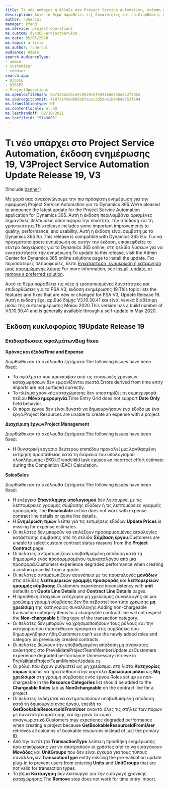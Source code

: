 ```yaml
---
title: Τι νέο υπάρχει ή άλλαξε στο Project Service Automation, έκδοση ενημέρωσης 19, V3
description: Αυτό το θέμα παραθέτει τις δυνατότητες και επιδιορθώσεις που είναι διαθέσιμες στο Project Service Automation, έκδοση ενημέρωσης 19, V3.
author: ruhercul
manager: kfend
ms.service: project-operations
ms.custom: dyn365-projectservice
ms.date: 05/05/2020
ms.topic: article
ms.author: ruhercul
audience: Admin
search.audienceType:
- admin
- customizer
- enduser
search.app:
- D365CE
- D365PS
- ProjectOperations
ms.openlocfilehash: 8a73a6acd4ce4c9559cdf4591ede735a613f4d52
ms.sourcegitcommit: 418fa1fe9d605b8faccc2d5dee1b04b4e753f194
ms.translationtype: HT
ms.contentlocale: el-GR
ms.lasthandoff: 02/10/2021
ms.locfileid: "5143606"
---
```

# <a name="project-service-automation-update-release-19-v3"></a><span data-ttu-id="0155f-103">Τι νέο υπάρχει στο Project Service Automation, έκδοση ενημέρωσης 19, V3</span><span class="sxs-lookup"><span data-stu-id="0155f-103">Project Service Automation Update Release 19, V3</span></span>

[!include [banner](../includes/psa-now-project-operations.md)]

<span data-ttu-id="0155f-104">Με χαρά σας ανακοινώνουμε την πιο πρόσφατη ενημέρωση για την εφαρμογή Project Service Automation για το Dynamics 365.</span><span class="sxs-lookup"><span data-stu-id="0155f-104">We’re pleased to announce the latest update for the Project Service Automation application for Dynamics 365.</span></span> <span data-ttu-id="0155f-105">Αυτή η έκδοση περιλαμβάνει ορισμένες σημαντικές βελτιώσεις όσον αφορά την ποιότητα, την απόδοση και τη χρηστικότητα.</span><span class="sxs-lookup"><span data-stu-id="0155f-105">This release includes some important improvements to quality, performance, and usability.</span></span> <span data-ttu-id="0155f-106">Αυτή η έκδοση είναι συμβατή με το Dynamics 365 9.x.</span><span class="sxs-lookup"><span data-stu-id="0155f-106">This release is compatible with Dynamics 365 9.x.</span></span> <span data-ttu-id="0155f-107">Για να πραγματοποιήσετε ενημέρωση σε αυτήν την έκδοση, επισκεφθείτε το κέντρο διαχείρισης για το Dynamics 365 online, στη σελίδα λύσεων για να εγκαταστήσετε την ενημέρωση.</span><span class="sxs-lookup"><span data-stu-id="0155f-107">To update to this release, visit the Admin Center for Dynamics 365 online solutions page to install the update.</span></span> <span data-ttu-id="0155f-108">Για περισσότερες πληροφορίες, δείτε [Εγκατάσταση, ενημέρωση ή κατάργηση μιας προτιμώμενης λύσης](https://docs.microsoft.com/power-platform/admin/install-remove-preferred-solution).</span><span class="sxs-lookup"><span data-stu-id="0155f-108">For more information, see [Install, update, or remove a preferred solution](https://docs.microsoft.com/power-platform/admin/install-remove-preferred-solution).</span></span>

<span data-ttu-id="0155f-109">Αυτό το θέμα παραθέτει τις νέες ή τροποποιημένες δυνατότητες και επιδιορθώσεις για το PSA V3, έκδοση ενημέρωσης 19.</span><span class="sxs-lookup"><span data-stu-id="0155f-109">This topic lists the features and fixes that are new or changed for PSA V3, Update Release 19.</span></span> <span data-ttu-id="0155f-110">Αυτή η έκδοση έχει αριθμό δομής V3.10.30.41 και είναι γενικά διαθέσιμη μέσω της αυτοενημέρωσης Μαΐου 2020.</span><span class="sxs-lookup"><span data-stu-id="0155f-110">This version has a build number of V3.10.30.41 and is generally available through a self-update in May 2020.</span></span>

## <a name="update-release-19"></a><span data-ttu-id="0155f-111">Έκδοση κυκλοφορίας 19</span><span class="sxs-lookup"><span data-stu-id="0155f-111">Update Release 19</span></span>

### <a name="bug-fixes"></a><span data-ttu-id="0155f-112">Επιδιορθώσεις σφαλμάτων</span><span class="sxs-lookup"><span data-stu-id="0155f-112">Bug fixes</span></span>

<span data-ttu-id="0155f-113">**Χρόνος και έξοδα**</span><span class="sxs-lookup"><span data-stu-id="0155f-113">**Time and Expense**</span></span>

<span data-ttu-id="0155f-114">Διορθώθηκαν τα ακόλουθα ζητήματα:</span><span class="sxs-lookup"><span data-stu-id="0155f-114">The following issues have been fixed:</span></span> 

- <span data-ttu-id="0155f-115">Τα σφάλματα που προέκυψαν από τις εισαγωγές χρονικών καταχωρήσεων δεν εμφανίζονται σωστά.</span><span class="sxs-lookup"><span data-stu-id="0155f-115">Errors derived from time entry imports are not surfaced correctly.</span></span>
- <span data-ttu-id="0155f-116">Το πλέγμα χρονικής καταχώρησης δεν υποστηρίζει τη συμπεριφορά πεδίου **Μόνο ημερομηνία**.</span><span class="sxs-lookup"><span data-stu-id="0155f-116">Time Entry Grid does not support **Date Only** field behavior.</span></span>
- <span data-ttu-id="0155f-117">Οι πόροι έργου δεν είναι δυνατό να δημιουργήσουν ένα έξοδο με ένα έργο.</span><span class="sxs-lookup"><span data-stu-id="0155f-117">Project Resources are unable to create an expense with a project.</span></span>

<span data-ttu-id="0155f-118">**Διαχείριση έργων**</span><span class="sxs-lookup"><span data-stu-id="0155f-118">**Project Management**</span></span>

<span data-ttu-id="0155f-119">Διορθώθηκαν τα ακόλουθα ζητήματα:</span><span class="sxs-lookup"><span data-stu-id="0155f-119">The following issues have been fixed:</span></span> 

-  <span data-ttu-id="0155f-120">Η θυγατρική εργασία δεύτερου επιπέδου προκαλεί μια λανθασμένη εκτίμηση προσπάθειας κατά τη διάρκεια του υπολογισμού ολοκλήρωσης (ΕΚΟ).</span><span class="sxs-lookup"><span data-stu-id="0155f-120">Grandchild task causes an incorrect effort estimate during the Completion (EAC) Calculation.</span></span>

<span data-ttu-id="0155f-121">**Sales**</span><span class="sxs-lookup"><span data-stu-id="0155f-121">**Sales**</span></span>

<span data-ttu-id="0155f-122">Διορθώθηκαν τα ακόλουθα ζητήματα:</span><span class="sxs-lookup"><span data-stu-id="0155f-122">The following issues have been fixed:</span></span> 

- <span data-ttu-id="0155f-123">Η ενέργεια **Επανάληψης υπολογισμού** δεν λειτουργεί με τις λεπτομέρειες γραμμής σύμβασης εξόδων ή τις λεπτομέρειες γραμμής προσφοράς.</span><span class="sxs-lookup"><span data-stu-id="0155f-123">The **Recalculate** action does not work with expense contract line details or quote line details.</span></span>
- <span data-ttu-id="0155f-124">Η **Ενημέρωση τιμών** λείπει για τις εκτιμήσεις εξόδων.</span><span class="sxs-lookup"><span data-stu-id="0155f-124">**Update Prices** is missing for expense estimates.</span></span>
-  <span data-ttu-id="0155f-125">Οι πελάτες δεν μπορούν να επιλέξουν προσαρμοσμένες αιτιολογίες κατάστασης σύμβασης από τη σελίδα **Σύμβαση έργου**.</span><span class="sxs-lookup"><span data-stu-id="0155f-125">Customers are unable to select custom contract status reasons from the **Project Contract** page.</span></span>
- <span data-ttu-id="0155f-126">Οι πελάτες αντιμετωπίζουν υποβαθμισμένη απόδοση κατά τη δημιουργία ενός προσαρμοσμένου τιμοκαταλόγου από μια προσφορά.</span><span class="sxs-lookup"><span data-stu-id="0155f-126">Customers experience degraded performance when creating a custom price list from a quote.</span></span>
- <span data-ttu-id="0155f-127">Οι πελάτες αντιμετωπίζουν ασυνέπεια με τις προεπιλογές **μονάδων** στις σελίδες **λεπτομερειών γραμμής προσφοράς** και **λεπτομερειών γραμμής σύμβασης**.</span><span class="sxs-lookup"><span data-stu-id="0155f-127">Customers experience inconsistency with **unit** defaults on **Quote Line Details** and **Contract Line Details** pages.</span></span>
- <span data-ttu-id="0155f-128">Η προσθήκη στοιχείων κατηγορία μη χρεώσιμης συναλλαγής σε μια χρεώσιμη γραμμή σύμβασης δεν θα σεβαστεί τον τύπο χρέωσης **μη χρεώσιμη** της κατηγορίας συναλλαγής.</span><span class="sxs-lookup"><span data-stu-id="0155f-128">Adding non-chargeable transaction category items to a chargeable contract line will not respect the **Non-chargeable** billing type of the transaction category.</span></span>
- <span data-ttu-id="0155f-129">Οι πελάτες δεν μπορούν να χρησιμοποιήσουν τους ρόλους και την κατηγορία που προστέθηκαν πρόσφατα στις συμβάσεις που δημιουργήθηκαν ήδη.</span><span class="sxs-lookup"><span data-stu-id="0155f-129">Customers can't use the newly added roles and category on previously created contracts.</span></span>
- <span data-ttu-id="0155f-130">Οι πελάτες βιώνουν την υποβαθμισμένη απόδοση μη αναγκαίας ανάκτησης στο PreValidateProjectTeamMemberUpdate.cs</span><span class="sxs-lookup"><span data-stu-id="0155f-130">Customers experience degraded performance Unnecessary retrieve in PreValidateProjectTeamMemberUpdate.cs</span></span>
- <span data-ttu-id="0155f-131">Οι ρόλοι που έχουν ρυθμιστεί ως μη χρεώσιμοι στη λίστα **Κατηγορίες πόρων** πρέπει να προστεθούν στην καρτέλα **Χρεώσιμοι ρόλοι** ως **Μη χρεώσιμοι** στη γραμμή σύμβασης ενός έργου.</span><span class="sxs-lookup"><span data-stu-id="0155f-131">Roles set up as non-chargeable in the **Resource Categories** list should be added to the **Chargeable Roles** tab as **Non0chargeable** on the contract line for a project.</span></span>
- <span data-ttu-id="0155f-132">Οι πελάτες ενδέχεται να αντιμετωπίσουν υποβαθμισμένη απόδοση κατά τη δημιουργία ενός έργου, επειδή το **GetBookableResourceIdFromUser** ανακτά όλες τις στήλες των πόρων με δυνατότητα κράτησης και όχι μόνο το κύριο αναγνωριστικό.</span><span class="sxs-lookup"><span data-stu-id="0155f-132">Customers may experience degraded performance when creating a project because **GetBookableResourceIdFromUser** retrieves all columns of bookable resources instead of just the primary ID.</span></span>
- <span data-ttu-id="0155f-133">Από την οντότητα **TransactionType** λείπει η προσθήκη ενημέρωσης προ-επικύρωσης για να αποτραπούν οι χρήστες από το να εισαγάγουν **Μονάδες** και **UnitGroups** που δεν είναι έγκυρα για τους τύπους συναλλαγών.</span><span class="sxs-lookup"><span data-stu-id="0155f-133">**TransactionType** entity missing the pre-validation update plug-in to prevent users from entering **Units** and **UnitGroups** that are not valid for transaction types.</span></span>
- <span data-ttu-id="0155f-134">Το βήμα **Κατάργηση** δεν λειτουργεί για την εισαγωγή χρονικής καταχώρησης.</span><span class="sxs-lookup"><span data-stu-id="0155f-134">The **Remove** step does not work for time entry import.</span></span>
